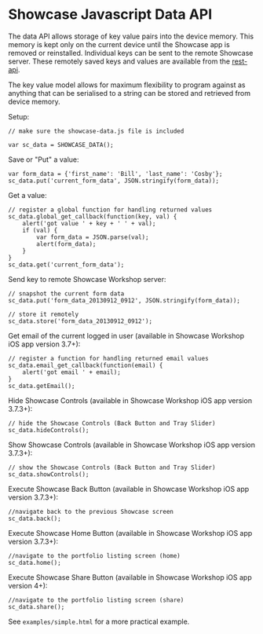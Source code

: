 

Showcase Javascript Data API
============================

The data API allows storage of key value pairs into the device memory.  This memory is kept only on the current device until the
Showcase app is removed or reinstalled.  Individual keys can be sent to the remote Showcase server.  These remotely
saved keys and values are available from the [rest-api](../rest-api/README.md).

The key value model allows for maximum flexibility to program against as anything that can be serialised to a string
can be stored and retrieved from device memory.


Setup:

    // make sure the showcase-data.js file is included

    var sc_data = SHOWCASE_DATA();


Save or "Put" a value:

    var form_data = {'first_name': 'Bill', 'last_name': 'Cosby'};
    sc_data.put('current_form_data', JSON.stringify(form_data));


Get a value:

    // register a global function for handling returned values
    sc_data.global_get_callback(function(key, val) {
        alert('got value ' + key + ' ' + val);
        if (val) {
            var form_data = JSON.parse(val);
            alert(form_data);
        }
    }
    sc_data.get('current_form_data');


Send key to remote Showcase Workshop server:

    // snapshot the current form data
    sc_data.put('form_data_20130912_0912', JSON.stringify(form_data));

    // store it remotely
    sc_data.store('form_data_20130912_0912');

Get email of the current logged in user (available in Showcase Workshop iOS app version 3.7+):

    // register a function for handling returned email values
    sc_data.email_get_callback(function(email) {
        alert('got email ' + email);
    }
    sc_data.getEmail();


Hide Showcase Controls (available in Showcase Workshop iOS app version 3.7.3+):

    // hide the Showcase Controls (Back Button and Tray Slider)
    sc_data.hideControls();

Show Showcase Controls (available in Showcase Workshop iOS app version 3.7.3+):

    // show the Showcase Controls (Back Button and Tray Slider)
    sc_data.showControls();

Execute Showcase Back Button (available in Showcase Workshop iOS app version 3.7.3+):

    //navigate back to the previous Showcase screen
    sc_data.back();

Execute Showcase Home Button (available in Showcase Workshop iOS app version 3.7.3+):

    //navigate to the portfolio listing screen (home)
    sc_data.home();

Execute Showcase Share Button (available in Showcase Workshop iOS app version 4+):

    //navigate to the portfolio listing screen (share)
    sc_data.share();


See `examples/simple.html` for a more practical example.


